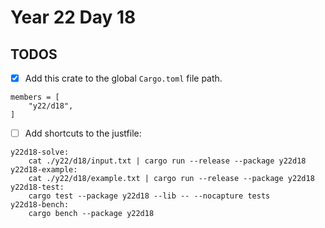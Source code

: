 # Year 22 Day 18

## TODOS

- [x] Add this crate to the global `Cargo.toml` file path.

```
members = [
    "y22/d18",
]
```

- [ ] Add shortcuts to the justfile:

```
y22d18-solve:
    cat ./y22/d18/input.txt | cargo run --release --package y22d18
y22d18-example:
    cat ./y22/d18/example.txt | cargo run --release --package y22d18
y22d18-test:
    cargo test --package y22d18 --lib -- --nocapture tests
y22d18-bench:
    cargo bench --package y22d18
```
